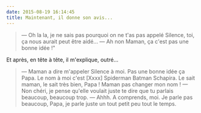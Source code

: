 ```yaml
---
date: 2015-08-19 16:14:45
title: Maintenant, il donne son avis...
---
```


> — Oh la la, je ne sais pas pourquoi on ne t'as pas appelé Silence, toi, ça nous aurait peut être aidé...
> — Ah non Maman, ça c'est pas une bonne idée !"

Et après, en tête à tête, il m'explique, outré...

> — Maman a dire m'appeler Silence à moi. Pas une bonne idée ça Papa. Le nom à moi c'est [Xxxx] Spiderman Batman Schapira. Le sait maman, le sait très bien, Papa ! Maman pas changer mon nom !
> — Non chéri, je pense qu'elle voulait juste te dire que tu parlais beaucoup, beaucoup trop.
> — Ahhh. A comprends, moi. Je parle pas beaucoup, Papa, je parle juste un tout petit peu tout le temps.

